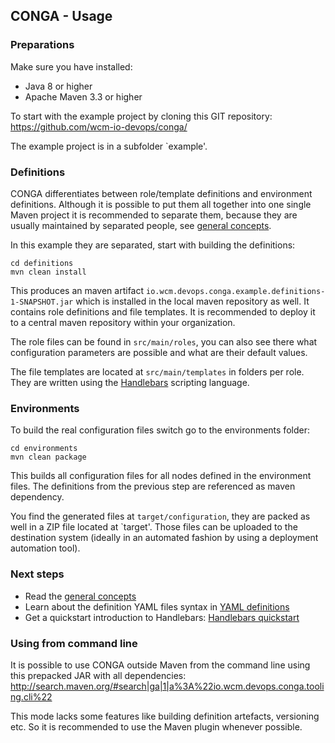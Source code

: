 ## CONGA - Usage


### Preparations

Make sure you have installed:

* Java 8 or higher
* Apache Maven 3.3 or higher

To start with the example project by cloning this GIT repository:
https://github.com/wcm-io-devops/conga/

The example project is in a subfolder `example'.


### Definitions

CONGA differentiates between role/template definitions and environment definitions. Although it is possible to put them all together into one single Maven project it is recommended to separate them, because they are usually maintained by separated people, see [general concepts][general-concepts].

In this example they are separated, start with building the definitions:

```
cd definitions
mvn clean install
```

This produces an maven artifact `io.wcm.devops.conga.example.definitions-1-SNAPSHOT.jar` which is installed in the local maven repository as well. It contains role definitions and file templates. It is recommended to deploy it to a central maven repository within your organization.

The role files can be found in `src/main/roles`, you can also see there what configuration parameters are possible and what are their default values.

The file templates are located at `src/main/templates` in folders per role. They are written using the [Handlebars][handlebars] scripting language.


### Environments

To build the real configuration files switch go to the environments folder:


```
cd environments
mvn clean package
```

This builds all configuration files for all nodes defined in the environment files. The definitions from the previous step are referenced as maven dependency.

You find the generated files at `target/configuration`, they are packed as well in a ZIP file located at `target'. Those files can be uploaded to the destination system (ideally in an automated fashion by using a deployment automation tool).


### Next steps

* Read the [general concepts][general-concepts]
* Learn about the definition YAML files syntax in [YAML definitions][yaml-definitions]
* Get a quickstart introduction to Handlebars: [Handlebars quickstart][handlebars-quickstart]



[general-concepts]: general-concepts.html
[yaml-definitions]: yaml-definitions.html
[handlebars-quickstart]: handlebars-quickstart.html
[handlebars]: http://handlebarsjs.com/


### Using from command line

It is possible to use CONGA outside Maven from the command line using this prepacked JAR with all dependencies:
http://search.maven.org/#search|ga|1|a%3A%22io.wcm.devops.conga.tooling.cli%22

This mode lacks some features like building definition artefacts, versioning etc. So it is recommended to use the Maven plugin whenever possible.
